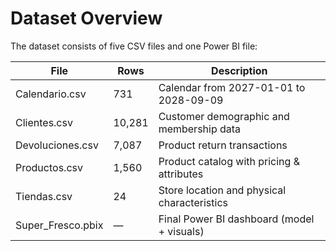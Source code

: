 # Dataset Overview

The dataset consists of five CSV files and one Power BI file:

| File            | Rows   | Description                                |
|-----------------|--------|--------------------------------------------|
| Calendario.csv  | 731    | Calendar from 2027-01-01 to 2028-09-09     |
| Clientes.csv    | 10,281 | Customer demographic and membership data   |
| Devoluciones.csv| 7,087  | Product return transactions                |
| Productos.csv   | 1,560  | Product catalog with pricing & attributes  |
| Tiendas.csv     | 24     | Store location and physical characteristics|
| Super_Fresco.pbix | —    | Final Power BI dashboard (model + visuals) |
